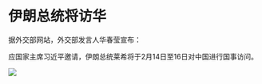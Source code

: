 # 伊朗总统将访华

据外交部网站，外交部发言人华春莹宣布：

应国家主席习近平邀请，伊朗总统莱希将于2月14日至16日对中国进行国事访问。

![](https://inews.gtimg.com/om_bt/OnTL4Lg79u-M_nCmmoToOS8b4XfGA32eS3drEzkYL9FkQAA/1000)

